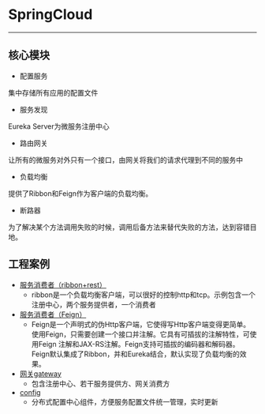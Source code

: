 # SpringCloud

---


## 核心模块

* 配置服务

集中存储所有应用的配置文件

* 服务发现

Eureka Server为微服务注册中心

* 路由网关

让所有的微服务对外只有一个接口，由网关将我们的请求代理到不同的服务中

* 负载均衡

提供了Ribbon和Feign作为客户端的负载均衡。

* 断路器

为了解决某个方法调用失败的时候，调用后备方法来替代失败的方法，达到容错目地。


## 工程案例

* [服务消费者（ribbon+rest）](consumer-ribbon)
	* ribbon是一个负载均衡客户端，可以很好的控制http和tcp。示例包含一个注册中心，两个服务提供者，一个消费者
* [服务消费者（Feign）](consumer-feign)
	* Feign是一个声明式的伪Http客户端，它使得写Http客户端变得更简单。使用Feign，只需要创建一个接口并注解。它具有可插拔的注解特性，可使用Feign 注解和JAX-RS注解。Feign支持可插拔的编码器和解码器。Feign默认集成了Ribbon，并和Eureka结合，默认实现了负载均衡的效果。
* [网关gateway](gateway)
	* 包含注册中心、若干服务提供方、网关消费方
* [config](config)
	* 分布式配置中心组件，方便服务配置文件统一管理，实时更新

